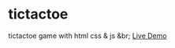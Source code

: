 # tictactoe
tictactoe game with html css &amp; js
&br;
[Live Demo](https://kennethlorenz.github.io/tictactoe/)
